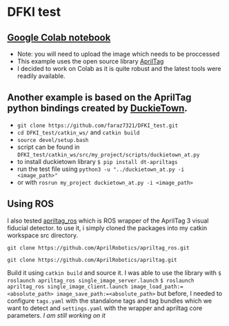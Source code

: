 # DFKI test
## [Google Colab notebook][3]
  - Note: you will need to upload the image which needs to be proccessed
  - This example uses the open source library [AprilTag][1]
  - I decided to work on Colab as it is quite robust and the latest tools were readily available.  

## Another example is based on the AprilTag python bindings created by [DuckieTown][2].
  - ```git clone https://github.com/faraz7321/DFKI_test.git```
  - ```cd DFKI_test/catkin_ws/``` and ```catkin build```
  - ```source devel/setup.bash```
  - script can be found in ```DFKI_test/catkin_ws/src/my_project/scripts/duckietown_at.py```
  - to install duckietown library
   ``` $ pip install dt-apriltags ```
  - run the test file using  ``` python3 -u "../duckietown_at.py -i <image_path>" ```
  - or with ```rosrun my_project duckietown_at.py -i <image_path>```


## Using ROS
I also tested [apriltag_ros][4] which is ROS wrapper of the AprilTag 3 visual fiducial detector.
to use it, i simply cloned the packages into my catkin workspace src directory.

```git clone https://github.com/AprilRobotics/apriltag_ros.git```

```git clone https://github.com/AprilRobotics/apriltag.git```

Build it using ```catkin build``` and source it. I was able to use the library with
```$ roslaunch apriltag_ros single_image_server.launch```
```$ roslaunch apriltag_ros single_image_client.launch image_load_path:=<absolute_path> image_save_path:=<absolute_path>```
but before, I needed to configure ```tags.yaml``` with the standalone tags and tag bundles which we want to detect and ```settings.yaml``` with the wrapper and apriltag core parameters. *I am still working on it*

[1]: https://github.com/AprilRobotics/apriltag "AprilTag"
[2]: https://github.com/duckietown/lib-dt-apriltags "DuckieTown"
[3]: https://colab.research.google.com/drive/1XdHN6jGLSZi8vrl14dyxkW4VbbkuZWID?usp=sharing "Google Colab notebook"
[4]: https://github.com/AprilRobotics/apriltag_ros "apriltag_ros"
